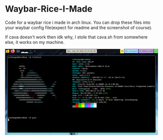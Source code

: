 # Waybar-Rice-I-Made
Code for a waybar rice i made in arch linux.
You can drop these files into your waybar config file(expect for readme and the screenshot of course).

If cava doesn't work then idk why, I stole that cava.sh from somewhere else, it works on my machine.

![image alt](https://github.com/TathaagatPal/Fastfetch-Rice-I-made/blob/main/20250929_19h29m11s_grim.png)
